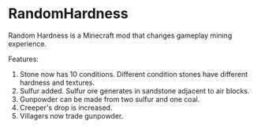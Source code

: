 # RandomHardness

Random Hardness is a Minecraft mod that changes gameplay mining experience.

Features:
1. Stone now has 10 conditions. Different condition stones have different hardness and textures.
2. Sulfur added. Sulfur ore generates in sandstone adjacent to air blocks.
3. Gunpowder can be made from two sulfur and one coal.
4. Creeper's drop is increased.
5. Villagers now trade gunpowder.

